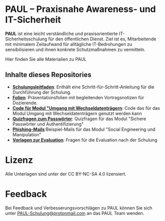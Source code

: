 # PAUL – Praxisnahe Awareness- und IT-Sicherheit

**PAUL** ist eine leicht verständliche und praxisorientierte IT-Sicherheitsschulung für den öffentlichen Dienst. Ziel ist es, Mitarbeitende mit minimalem Zeitaufwand für alltägliche IT-Bedrohungen zu sensibilisieren und ihnen konkrete Schutzmaßnahmen zu vermitteln.

Hier finden Sie alle Materialien zu PAUL

## Inhalte dieses Repositories

- **[Schulungsleitfaden](https://github.com/PAUL-Schulung/PAUL/raw/refs/heads/main/Schulungsleitfaden.docx)**: Enthält eine Schritt-für-Schritt-Anleitung für die Durchführung der Schulung.
- **[Folien](https://github.com/PAUL-Schulung/PAUL/raw/refs/heads/main/PAUL_Awareness-%20und%20IT-Sicherheitsschulung.pptx)**: Präsentationsfolien mit begleitenden Vortragsnotizen für Dozierende.
- **[Code für Modul "Umgang mit Wechseldatenträgern](https://github.com/PAUL-Schulung/PAUL/tree/main/Code%20Modul%20Datentr%C3%A4ger)**: Code das für das Modul Umgang mit Wechseldatenträgern genutzt werden kann
- **[Quizfragen zum Passwörter](https://github.com/PAUL-Schulung/PAUL/raw/refs/heads/main/Quiz%20Modul%20Passwortsicherheit.odt)**: Quizfragen für das Modul "Sichere Passwörter und Authentifizierung"
- **[Phishing-Mails](https://github.com/PAUL-Schulung/PAUL/tree/main/Phishing%20Mails)**:Beispiel-Mails für das Modul "Social Engineering und Manipulation"
- **[Vorlagen zur Evaluation](https://github.com/PAUL-Schulung/PAUL/raw/refs/heads/main/Vorlage_Evaluation.odt)**: Fragen für die Evaluation nach der Schulung

# Lizenz

Alle Unterlagen sind unter der CC BY-NC-SA 4.0 lizensiert.

# Feedback

Bei Feedback und Verbesserungsvorschlägen zu PAUL können Sie sich unter [PAUL-Schulung@protonmail.com](mailto:PAUL-Schulung@protonmail.com)
 an das PAUL Team wenden.
